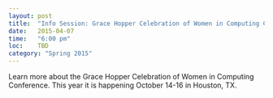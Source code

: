 ```yaml
---
layout: post
title:  "Info Session: Grace Hopper Celebration of Women in Computing Conference"
date:   2015-04-07
time:   "6:00 pm"
loc:    TBD
category: "Spring 2015"
---
```


Learn more about the Grace Hopper Celebration of Women in Computing Conference.
This year it is happening October 14-16 in Houston, TX.

